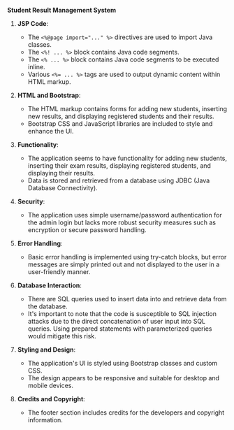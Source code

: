 **Student Result Management System**

1. **JSP Code**:
    - The `<%@page import="..." %>` directives are used to import Java classes.
    - The `<%! ... %>` block contains Java code segments.
    - The `<% ... %>` block contains Java code segments to be executed inline.
    - Various `<%= ... %>` tags are used to output dynamic content within HTML markup.

2. **HTML and Bootstrap**:
    - The HTML markup contains forms for adding new students, inserting new results, and displaying registered students and their results.
    - Bootstrap CSS and JavaScript libraries are included to style and enhance the UI.

3. **Functionality**:
    - The application seems to have functionality for adding new students, inserting their exam results, displaying registered students, and displaying their results.
    - Data is stored and retrieved from a database using JDBC (Java Database Connectivity).

4. **Security**:
    - The application uses simple username/password authentication for the admin login but lacks more robust security measures such as encryption or secure password handling.

5. **Error Handling**:
    - Basic error handling is implemented using try-catch blocks, but error messages are simply printed out and not displayed to the user in a user-friendly manner.

6. **Database Interaction**:
    - There are SQL queries used to insert data into and retrieve data from the database.
    - It's important to note that the code is susceptible to SQL injection attacks due to the direct concatenation of user input into SQL queries. Using prepared statements with parameterized queries would mitigate this risk.

7. **Styling and Design**:
    - The application's UI is styled using Bootstrap classes and custom CSS.
    - The design appears to be responsive and suitable for desktop and mobile devices.

8. **Credits and Copyright**:
    - The footer section includes credits for the developers and copyright information.
